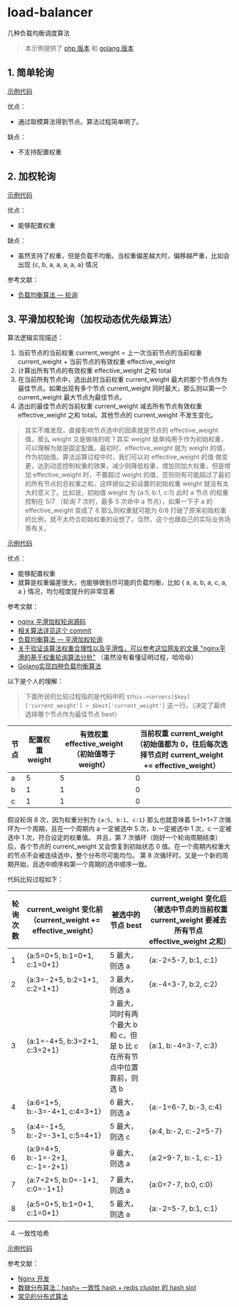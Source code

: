 # load-balancer

几种负载均衡调度算法

> 本示例提供了 [php 版本](./php/Robin) 和 [golang 版本](./golang/robin)

## 1. 简单轮询

[示例代码](./php/Robin/SimpleRoundRobin.php)

优点：
- 通过取模算法得到节点。算法过程简单明了。

缺点：
- 不支持配置权重

## 2. 加权轮询

[示例代码](./php/Robin/WeightedRoundRobin.php)

优点：
- 能够配置权重  

缺点：
- 虽然支持了权重，但是负载不均衡。当权重偏差越大时，偏移越严重，比如会出现 {c, b, a, a, a, a, a} 情况

参考文献：

- [负载均衡算法 — 轮询](https://www.fanhaobai.com/2018/11/load-balance-round-robin.html)

## 3. 平滑加权轮询（加权动态优先级算法）

算法逻辑实现描述：  
1. 当前节点的当前权重 current_weight = 上一次当前节点的当前权重 current_weight + 当前节点的有效权重 effective_weight
2. 计算出所有节点的有效权重 effective_weight 之和 total
3. 在当前所有节点中，选出此时当前权重 current_weight 最大的那个节点作为最佳节点。如果出现有多个节点 current_weight 同时最大，那么则以第一个 current_weight 最大节点为最佳节点。
4. 选出的最佳节点的当前权重 current_weight 减去所有节点有效权重 effective_weight 之和 total。其他节点的 current_weight 不发生变化。

> 其实不难发现，直接影响节点选中的因素就是节点的 effective_weight 值，那么 weight 又是做啥的呢？其实 weight 就单纯用于作为初始权重，可以理解为就是固定配置。最初时，effective_weight 就为 weight 的值，作为初始值。算法运算过程中时，我们可以对 effective_weight 的值
> 做变更，达到动态控制权重的效果，减少则降低权重，增加则加大权重，但是增加 effective_weight 时，不要超过 weight 的值，否则则有可能超过了最初的所有节点的总权重之和，这样貌似之前设置的初始权重 weight 就没有太大的意义了。比如说，初始值 weight 为 {a:5, b:1, c:1} 此时 a 节点
> 的权重控制在 5/7 （轮询 7 次时，最多 5 次命中 a 节点），如果一下子 a 的 effective_weight 变成了 6 那么则权重就可能为 6/8 打破了原来初始权重的比例，就不太符合初始权重的设想了。当然，这个也跟自己的实际业务场景有关。

[示例代码](./php/Robin/SmoothWeightedRoundRobin.php)

优点：
- 能够配置权重
- 就算是权重偏差很大，也能够做到尽可能的负载均衡，比如 { a, a, b, a, c, a, a } 情况，均匀程度提升的非常显著

参考文献：

- [nginx 平滑加权轮询源码](https://github.com/nginx/nginx/blob/master/src/http/ngx_http_upstream_round_robin.c#L522)
- [相关算法详见这个 commit](https://github.com/phusion/nginx/commit/27e94984486058d73157038f7950a0a36ecc6e35)
- [负载均衡算法 — 平滑加权轮询](https://www.fanhaobai.com/2018/12/load-balance-smooth-weighted-round-robin.html)
- [关于验证该算法权重合理性以及平滑性，可以参考这位网友的文章 "nginx平滑的基于权重轮询算法分析"](https://tenfy.cn/2018/11/12/smooth-weighted-round-robin/) （虽然没有看懂证明过程，哈哈😄）
- [Golang实现四种负载均衡算法](https://juejin.cn/post/6871169933150486542)

以下是个人的理解：  

> 下面所说的比较过程指的是代码中的 `$this->servers[$key]['current_weight'] > $best['current_weight']` 这一行。（决定了最终选择哪个节点作为最佳节点 best）


| 节点  | 配置权重 weight | 有效权重 effective_weight（初始值等于 weight） | 当前权重 current_weight （初始值都为 0，往后每次选择节点时 current_weight += effective_weight） |
|-----|----------------------------|-------------------------------------|----------------------------------------------------------------------------|
| a   | 5                          | 5                                   | 0                                                                          | 
| b | 1                          | 1                                   | 0                                                                          | 
| c | 1                          | 1                                   | 0                                                                          |


假设轮询 8 次，因为权重分别为 `{a:5, b:1, c:1}` 那么也就意味着 5+1+1=7 次循环为一个周期，且在一个周期内 a 一定被选中 5 次，b 一定被选中 1 次，c 一定被选中 1 次，符合设定的权重值。
并且，第 7 次循环（刚好一个轮询周期结束）后，各个节点的 current_weight 又会恢复到初始状态 0 值。在一个周期内权重大的节点不会被连续选中，整个分布尽可能均匀。
第 8 次循环时，又是一个新的周期开始，且选中顺序和第一个周期的选中顺序一致。  

代码比较过程如下：

| 轮询次数 | current_weight 变化前（current_weight += effective_weight） | 被选中的节点 best                                 | current_weight 变化后（被选中节点的当前权重 current_weight 要减去所有节点 effective_weight 之和） |
|------|--------------------------------------------------------|---------------------------------------------|---------------------------------------------------------------------------|
| 1    | {a:5=0+5, b:1=0+1, c:1=0+1}                            | 5 最大，则选 a                                   | {a:-2=5-7, b:1, c:1}                                                      |
| 2    | {a:3=-2+5, b:2=1+1, c:2=1+1}                           | 3 最大，则选 a                                   | {a:-4=3-7, b:2, c:2}                                                      |
| 3    | {a:1=-4+5, b:3=2+1, c:3=2+1}                           | 3 最大，同时有两个最大 b 和 c，但是 b 比 c 在所有节点中位置靠前，则选 b | {a:1, b:-4=3-7, c:3}                                                      |
| 4    | {a:6=1+5, b:-3=-4+1, c:4=3+1}                          | 6 最大，则选 a                                   | {a:-1=6-7, b:-3, c:4}                                                     |
| 5    | {a:4=-1+5, b:-2=-3+1, c:5=4+1}                         | 5 最大，则选 c                                   | {a:4, b:-2, c:-2=5-7}                                                     |
| 6    | {a:9=4+5, b:-1=-2+1, c:-1=-2+1}                        | 9 最大，则选 a                                   | {a:2=9-7, b:-1, c:-1}                                                     |
| 7    | {a:7=2+5, b:0=-1+1, c:0=-1+1}                          | 7 最大，则选 a                                   | {a:0=7-7, b:0, c:0}                                                       |
| 8    | {a:5=0+5, b:1=0+1, c:1=0+1}                            | 5 最大，则选 a                                   | {a:-2=5-7, b:1, c:1}                                                      |


4. 一致性哈希

[示例代码](./php/ConsistentHash/ConsistentHashing.php)

参考文献：

- [Nginx 开发](https://www.kancloud.cn/digest/sknginx/130034)
- [数据分布算法：hash+ 一致性 hash + redis cluster 的 hash slot](https://zq99299.github.io/note-book/cache-pdp/redis/027.html)
- [常见的分布式算法](https://pudongping.github.io/posts/aa516918.html)